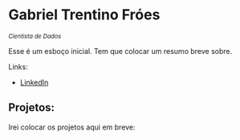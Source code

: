 # Gabriel Trentino Fróes

<sub>*Cientista de Dados*</sub>

Esse é um esboço inicial. Tem que colocar um resumo breve sobre.

Links: 
* [LinkedIn]()

## Projetos:

Irei colocar os projetos aqui em breve:
